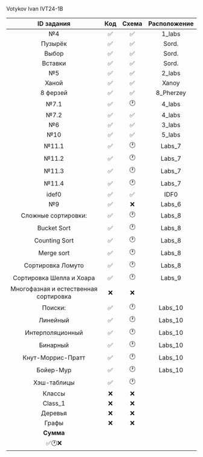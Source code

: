 Votykov Ivan IVT24-1B 

| ID задания | Код | Схема | Расположение |                                                 
| :----: | :----: | :----: | :----: |
| №4 | ✅ | ✅ | 1_labs |
| Пузырёк | ✅ | ✅ | Sord. |
| Выбор | ✅ | ✅ | Sord. |
| Вставки | ✅ | ✅ | Sord. |
| №5 | ✅ | ✅ | 2_labs |
| Ханой | ✅ | ✅ | Xanoy |
| 8 ферзей | ✅ | ✅ | 8_Pherzey |
| №7.1 | ✅ | 🕐 | 4_labs |
| №7.2 | ✅ | ✅ | 4_labs |
| №6 | ✅ | ✅ | 3_labs |
| №10 | ✅ | ✅ | 5_labs |
| №11.1 | ✅ | 🕐 | Labs_7 |
| №11.2 | ✅ | 🕐 | Labs_7 |
| №11.3 | ✅ | 🕐 | Labs_7 |
| №11.4 | ✅ | 🕐 | Labs_7 |
| idef0 | ✅ | ✅ | IDF0 |
| №9 | ✅ | ❌ | Labs_6 | 
| Сложные сортировки: | ✅ | 🕐 | Labs_8 | 
| Bucket Sort | ✅ | 🕐 | Labs_8 |
| Counting Sort | ✅ | 🕐 | Labs_8 |
| Merge sort | ✅ | 🕐 | Labs_8 |
| Сортировка Ломуто | ✅ | 🕐 | Labs_8 |
| Сортировка Шелла и Хоара | ✅ | 🕐 | Labs_9 | 
| Многофазная и естественная сортировка | ❌ | ❌ |  | 
| Поиски: | ✅ | 🕐 | Labs_10 | 
| Линейный | ✅ | 🕐 | Labs_10 |
| Интерполяционный | ✅ | 🕐 | Labs_10 |
| Бинарный  | ✅ | 🕐 | Labs_10 | 
| Кнут-Моррис-Пратт | ✅ | 🕐 | Labs_10 |
| Бойер-Мур | ✅ | 🕐 | Labs_10 |
| Хэш-таблицы | ✅ | 🕐 |  | 
| Классы | ❌ | ❌ |  |
| Class_1 | ❌ | ❌ |  |
| Деревья | ❌ | ❌ |  |
| Графы | ❌ | ❌ |  |
| **Сумма** |  |  |  |
| ✅🕐❌   |  |  |  |
